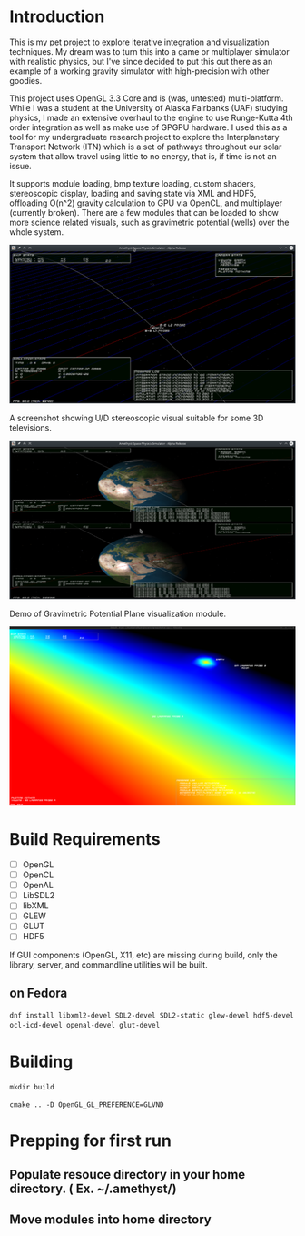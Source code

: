 # Introduction

This is my pet project to explore iterative integration and visualization techniques. My dream was to turn this into a game or multiplayer simulator with realistic physics, but I've since decided to put this out there as an example of a working gravity simulator with high-precision with other goodies.

This project uses OpenGL 3.3 Core and is (was, untested) multi-platform. While I was a student at the University of Alaska Fairbanks (UAF) studying physics, I made an extensive overhaul to the engine to use Runge-Kutta 4th order integration as well as make use of GPGPU hardware. I used this as a tool for my undergraduate research project to explore the Interplanetary Transport Network (ITN) which is a set of pathways throughout our solar system that allow travel using little to no energy, that is, if time is not an issue.

It supports module loading, bmp texture loading, custom shaders, stereoscopic display, loading and saving state via XML and HDF5, offloading O(n^2) gravity calculation to GPU via OpenCL, and multiplayer (currently broken).  There are a few modules that can be loaded to show more science related visuals, such as gravimetric potential (wells) over the whole system.

![Screenshot with overlay modules installed](/docs/screenshot.png?raw=true "Screenshot")

A screenshot showing U/D stereoscopic visual suitable for some 3D televisions.

![Screenshot showing 3D Stereo](/docs/screenshot-stereo.png?raw=true "Stereoscopic Demo")

Demo of Gravimetric Potential Plane visualization module.

![Gravimetric Potential](/docs/potplane_3.png?raw=true "Gravimetric Potential Plane")

# Build Requirements

- [ ] OpenGL
- [ ] OpenCL
- [ ] OpenAL
- [ ] LibSDL2
- [ ] libXML
- [ ] GLEW
- [ ] GLUT
- [ ] HDF5

If GUI components (OpenGL, X11, etc) are missing during build, only the library, server, and commandline utilities will be built.

## on Fedora
`dnf install libxml2-devel SDL2-devel SDL2-static glew-devel hdf5-devel ocl-icd-devel openal-devel glut-devel`

# Building
`mkdir build`

`cmake .. -D OpenGL_GL_PREFERENCE=GLVND`

# Prepping for first run
## Populate resouce directory in your home directory. ( Ex. ~/.amethyst/)
## Move modules into home directory
